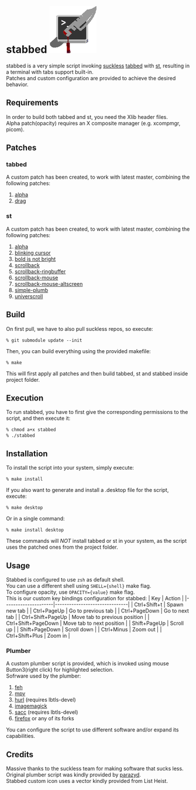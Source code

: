 # stabbed ![Screenshot](stabbed-icon.png)
stabbed is a very simple script invoking [suckless](https://suckless.org/) [tabbed](https://tools.suckless.org/tabbed/) with [st](https://st.suckless.org/),
resulting in a terminal with tabs support built-in.
<br>
Patches and custom configuration are provided to achieve the desired behavior.

## Requirements
In order to build both tabbed and st, you need the Xlib header files.
<br>
Alpha patch(opacity) requires an X composite manager (e.g. xcompmgr, picom).

## Patches
### tabbed
A custom patch has been created, to work with latest master, combining the following patches:
1. [alpha](https://tools.suckless.org/tabbed/patches/alpha/)
2. [drag](https://tools.suckless.org/tabbed/patches/drag/)

### st
A custom patch has been created, to work with latest master, combining the following patches:
1. [alpha](https://st.suckless.org/patches/alpha/)
2. [blinking cursor](https://st.suckless.org/patches/blinking_cursor/)
3. [bold is not bright](https://st.suckless.org/patches/bold-is-not-bright/)
4. [scrollback](https://st.suckless.org/patches/scrollback/)
5. [scrollback-ringbuffer](https://st.suckless.org/patches/scrollback/st-scrollback-ringbuffer-0.8.5.diff)
6. [scrollback-mouse](https://st.suckless.org/patches/scrollback/st-scrollback-mouse-20220127-2c5edf2.diff)
7. [scrollback-mouse-altscreen](https://st.suckless.org/patches/scrollback/st-scrollback-mouse-altscreen-20220127-2c5edf2.diff)
8. [simple-plumb](https://st.suckless.org/patches/right_click_to_plumb/simple_plumb-0.8.5.diff)
9. [universcroll](https://st.suckless.org/patches/universcroll/)

## Build
On first pull, we have to also pull suckless repos, so execute:
```
% git submodule update --init
```
Then, you can build everything using the provided makefile:
```
% make
```
This will first apply all patches and then build tabbed, st and stabbed inside project folder.

## Execution
To run stabbed, you have to first give the corresponding permissions to the script, and then execute it:
```
% chmod a+x stabbed
% ./stabbed
```

## Installation
To install the script into your system, simply execute:
```
% make install
```
If you also want to generate and install a .desktop file for the script, execute:
```
% make desktop
```
Or in a single command:
```
% make install desktop
```
These commands will *NOT* install tabbed or st in your system, as the script uses the patched ones from the project folder.

## Usage
Stabbed is configured to use `zsh` as default shell.
<br>
You can use a different shell using `SHELL={shell}` make flag.
<br>
To configure opacity, use `OPACITY={value}` make flag.
<br>
This is our custom key bindings configuration for stabbed:
| Key                 | Action                        |
|---------------------|-------------------------------|
| Ctrl+Shift+t        | Spawn new tab                 |
| Ctrl+PageUp         | Go to previous tab            |
| Ctrl+PageDown       | Go to next tab                |
| Ctrl+Shift+PageUp   | Move tab to previous position |
| Ctrl+Shift+PageDown | Move tab to next position     |
| Shift+PageUp        | Scroll up                     |
| Shift+PageDown      | Scroll down                   |
| Ctrl+Minus          | Zoom out                      |
| Ctrl+Shift+Plus     | Zoom in                       |

### Plumber
A custom plumber script is provided, which is invoked using mouse Button3(right click) for highlighted selection.
<br>
Sofrware used by the plumber:
1. [feh](https://feh.finalrewind.org/)
2. [mpv](https://mpv.io/)
3. [hurl](https://codemadness.org/git/hurl/) (requires lbtls-devel)
4. [imagemagick](https://imagemagick.org/)
5. [sacc](https://codemadness.org/git/sacc/) (requires lbtls-devel)
6. [firefox](https://www.mozilla.org/en-US/firefox/new/) or any of its forks

You can configure the script to use different software and/or expand its capabilities.

## Credits
Massive thanks to the suckless team for making software that sucks less.
<br>
Original plumber script was kindly provided by [parazyd](https://github.com/parazyd).
<br>
Stabbed custom icon uses a vector kindly provided from List Heist.
